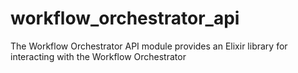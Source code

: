 # workflow_orchestrator_api
The Workflow Orchestrator API module provides an Elixir library for interacting with the Workflow Orchestrator
